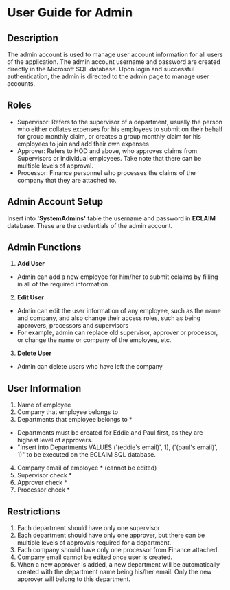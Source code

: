 # User Guide for Admin

## Description
The admin account is used to manage user account information for all users of the application. The admin account username and password are created directly in the Microsoft SQL database. Upon login and successful authentication, the admin is directed to the admin page to manage user accounts.

## Roles
- Supervisor: Refers to the supervisor of a department, usually the person who either collates expenses for his employees to submit on their behalf for group monthly claim, or creates a group monthly claim for his employees to join and add their own expenses
- Approver: Refers to HOD and above, who approves claims from Supervisors or individual employees. Take note that there can be multiple levels of approval.
- Processor: Finance personnel who processes the claims of the company that they are attached to.

## Admin Account Setup
Insert into **'SystemAdmins'** table the username and password in **ECLAIM** database. These are the credentials of the admin account.

## Admin Functions
1. **Add User**
- Admin can add a new employee for him/her to submit eclaims by filling in all of the required information
2. **Edit User**
- Admin can edit the user information of any employee, such as the name and company, and also change their access roles, such as being approvers, processors and supervisors
- For example, admin can replace old supervisor, approver or processor, or change the name or company of the employee, etc.
3. **Delete User**
- Admin can delete users who have left the company

## User Information
1. Name of employee
2. Company that employee belongs to
3. Departments that employee belongs to *
- Departments must be created for Eddie and Paul first, as they are highest level of approvers.
- "Insert into Departments VALUES ('(eddie's email)', 1), ('(paul's email)', 1)" to be executed on the ECLAIM SQL database.
4. Company email of employee * (cannot be edited)
5. Supervisor check * 
6. Approver check * 
7. Processor check * 

## Restrictions
1. Each department should have only one supervisor
2. Each department should have only one approver, but there can be multiple levels of approvals required for a department.
3. Each company should have only one processor from Finance attached.
4. Company email cannot be edited once user is created.
5. When a new approver is added, a new department will be automatically created with the department name being his/her email. Only the new approver will belong to this department.


